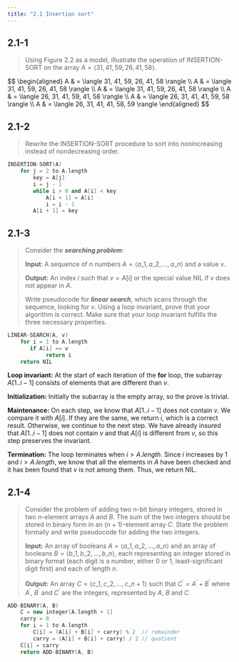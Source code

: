 ```yaml
---
title: "2.1 Insertion sort"
---
```


## 2.1-1

> Using Figure 2.2 as a model, illustrate the operation of $\text{INSERTION-SORT}$ on the array $A = \langle 31, 41, 59, 26, 41, 58 \rangle$.

<div>
$$
\begin{aligned}
A & = \langle 31, 41, 59, 26, 41, 58 \rangle \\
A & = \langle 31, 41, 59, 26, 41, 58 \rangle \\
A & = \langle 31, 41, 59, 26, 41, 58 \rangle \\
A & = \langle 26, 31, 41, 59, 41, 58 \rangle \\
A & = \langle 26, 31, 41, 41, 59, 58 \rangle \\
A & = \langle 26, 31, 41, 41, 58, 59 \rangle
\end{aligned}
$$
</div>

## 2.1-2

> Rewrite the $\text{INSERTION-SORT}$ procedure to sort into nonincreasing instead of nondecreasing order.

```cpp
INSERTION-SORT(A) 
    for j = 2 to A.length
        key = A[j]
        i = j - 1
        while i > 0 and A[i] < key
            A[i + 1] = A[i]
            i = i - 1
        A[i + 1] = key
```

## 2.1-3

> Consider the __*searching problem*__:
>
> **Input**: A sequence of $n$ numbers $A = \langle a\_1, a\_2, \ldots, a\_n \rangle$ and a value $v$.
>
> **Output:** An index $i$ such that $v = A[i]$ or the special value $\text{NIL}$ if $v$ does not appear in $A$.
>
> Write pseudocode for __*linear search*__, which scans through the sequence, looking for $v$. Using a loop invariant, prove that your algorithm is correct. Make sure that your loop invariant fulfills the three necessary properties.

```cpp
LINEAR-SEARCH(A, v)
    for i = 1 to A.length
       if A[i] == v
            return i
    return NIL
```

**Loop invariant:** At the start of each iteration of the **for** loop, the subarray $A[1..i - 1]$ consists of elements that are different than $v$.

**Initialization:** Initially the subarray is the empty array, so the prove is trivial.

**Maintenance:** On each step, we know that $A[1..i - 1]$ does not contain $v$. We compare it with $A[i]$. If they are the same, we return $i$, which is a correct result. Otherwise, we continue to the next step. We have already insured that $A[1..i - 1]$ does not contain $v$ and that $A[i]$ is different from $v$, so this step preserves the invariant.

**Termination:** The loop terminates when $i > A.length$. Since $i$ increases by $1$ and $i > A.length$, we know that all the elements in $A$ have been checked and it has been found that $v$ is not among them. Thus, we return $\text{NIL}$.

## 2.1-4

> Consider the problem of adding two $n$-bit binary integers, stored in two $n$-element arrays $A$ and $B$. The sum of the two integers should be stored in binary form in an $(n + 1)$-element array $C$. State the problem formally and write pseudocode for adding the two integers.
>
> **Input:** An array of booleans $A = \langle a\_1, a\_2, \ldots, a\_n \rangle$ and an array of booleans $B = \langle b\_1, b\_2, \ldots, b\_n \rangle$, each representing an integer stored in binary format (each digit is a number, either $0$ or $1$, least-significant digit first) and each of length $n$.
>
> **Output:** An array $C = \langle c\_1, c\_2, \ldots, c\_n + 1 \rangle$ such that $C^\prime = A^\prime + B^\prime$ where $A^\prime$, $B^\prime$ and $C^\prime$ are the integers, represented by $A$, $B$ and $C$.

```cpp
ADD-BINARY(A, B)
    C = new integer[A.length + 1]
    carry = 0
    for i = 1 to A.length
        C[i] = (A[i] + B[i] + carry) % 2  // remainder
        carry = (A[i] + B[i] + carry) / 2 // quotient
    C[i] = carry
    return ADD-BINARY(A, B)
```
